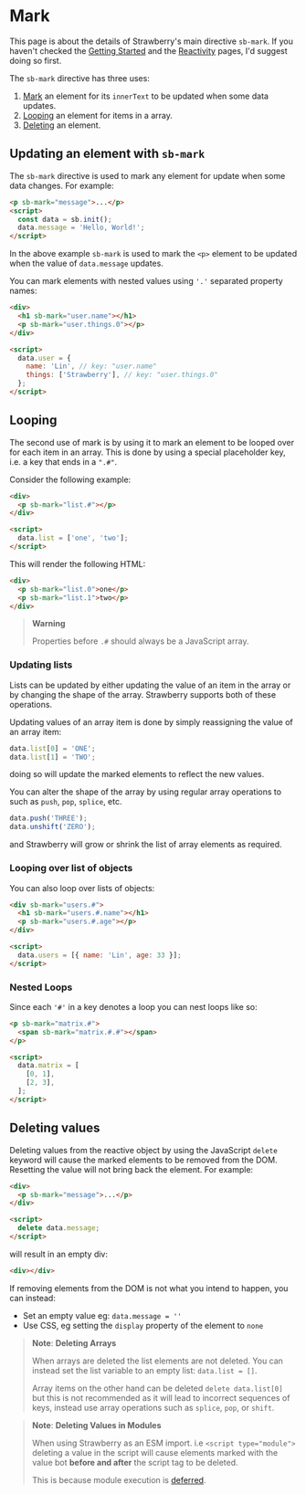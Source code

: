 # Mark

This page is about the details of Strawberry's main directive `sb-mark`. If you
haven't checked the [Getting Started](../getting_started.md) and the
[Reactivity](./README.md) pages, I'd suggest doing so first.

The `sb-mark` directive has three uses:

1. [Mark](#updating-an-element-with-sb-mark) an element for its `innerText` to be updated when some data updates.
2. [Looping](#looping) an element for items in a array.
3. [Deleting](#deleting-values) an element.

## Updating an element with `sb-mark`

The `sb-mark` directive is used to mark any element for update when some data
changes. For example:

```html
<p sb-mark="message">...</p>
<script>
  const data = sb.init();
  data.message = 'Hello, World!';
</script>
```

In the above example `sb-mark` is used to mark the `<p>` element to be updated
when the value of `data.message` updates.

You can mark elements with nested values using `'.'` separated property names:

```html
<div>
  <h1 sb-mark="user.name"></h1>
  <p sb-mark="user.things.0"></p>
</div>

<script>
  data.user = {
    name: 'Lin', // key: "user.name"
    things: ['Strawberry'], // key: "user.things.0"
  };
</script>
```

## Looping

The second use of mark is by using it to mark an element to be looped over for
each item in an array. This is done by using a special placeholder key, i.e. a
key that ends in a `".#"`.

Consider the following example:

```html
<div>
  <p sb-mark="list.#"></p>
</div>

<script>
  data.list = ['one', 'two'];
</script>
```

This will render the following HTML:

```html
<div>
  <p sb-mark="list.0">one</p>
  <p sb-mark="list.1">two</p>
</div>
```

> **Warning**
>
> Properties before `.#` should always be a JavaScript array.

### Updating lists

Lists can be updated by either updating the value of an item in the array or by
changing the shape of the array. Strawberry supports both of these operations.

Updating values of an array item is done by simply reassigning the value of an
array item:

```javascript
data.list[0] = 'ONE';
data.list[1] = 'TWO';
```

doing so will update the marked elements to reflect the new values.

You can alter the shape of the array by using regular array operations to such
as `push`, `pop`, `splice`, etc.

```javascript
data.push('THREE');
data.unshift('ZERO');
```

and Strawberry will grow or shrink the list of array elements as required.

### Looping over list of objects

You can also loop over lists of objects:

```html
<div sb-mark="users.#">
  <h1 sb-mark="users.#.name"></h1>
  <p sb-mark="users.#.age"></p>
</div>

<script>
  data.users = [{ name: 'Lin', age: 33 }];
</script>
```

### Nested Loops

Since each `'#'` in a key denotes a loop you can nest loops like so:

```html
<p sb-mark="matrix.#">
  <span sb-mark="matrix.#.#"></span>
</p>

<script>
  data.matrix = [
    [0, 1],
    [2, 3],
  ];
</script>
```

## Deleting values

Deleting values from the reactive object by using the JavaScript `delete`
keyword will cause the marked elements to be removed from the DOM. Resetting the
value will not bring back the element. For example:

```html
<div>
  <p sb-mark="message">...</p>
</div>

<script>
  delete data.message;
</script>
```

will result in an empty div:

```html
<div></div>
```

If removing elements from the DOM is not what you intend to happen, you can instead:

- Set an empty value eg: `data.message = ''`
- Use CSS, eg setting the `display` property of the element to `none`

> **Note**: **Deleting Arrays**
>
> When arrays are deleted the list elements are not deleted. You can instead set
> the list variable to an empty list: `data.list = []`.
>
> Array items on the other hand can be deleted `delete data.list[0]` but this is
> not recommended as it will lead to incorrect sequences of keys, instead use 
> array operations such as `splice`, `pop`, or `shift`.

> **Note**: **Deleting Values in Modules**
>
> When using Strawberry as an ESM import. i.e `<script type="module">` deleting
> a value in the script will cause elements marked with the value bot
> **before and after** the script tag to be deleted.
> 
> This is because module execution is
> [deferred](https://developer.mozilla.org/en-US/docs/Web/JavaScript/Guide/Modules#other_differences_between_modules_and_standard_scripts).

